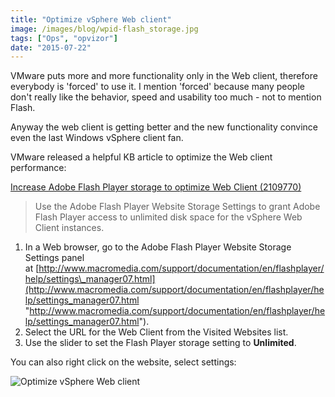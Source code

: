 ```yaml
---
title: "Optimize vSphere Web client"
image: /images/blog/wpid-flash_storage.jpg
tags: ["Ops", "opvizor"]
date: "2015-07-22"
---
```


VMware puts more and more functionality only in the Web client, therefore everybody is 'forced' to use it. I mention 'forced' because many people don't really like the behavior, speed and usability too much - not to mention Flash.

Anyway the web client is getting better and the new functionality convince even the last Windows vSphere client fan. 

VMware released a helpful KB article to optimize the Web client performance:

[Increase Adobe Flash Player storage to optimize Web Client (2109770)](http://kb.vmware.com/selfservice/microsites/search.do?language=en_US&cmd=displayKC&externalId=2109770#sf37023630 "Increase Adobe Flash Player storage to optimize vSphere Web Client (2109770)")

> Use the Adobe Flash Player Website Storage Settings to grant Adobe Flash Player access to unlimited disk space for the vSphere Web Client instances.

1. In a Web browser, go to the Adobe Flash Player Website Storage Settings panel at [http://www.macromedia.com/support/documentation/en/flashplayer/help/settings\_manager07.html](http://www.macromedia.com/support/documentation/en/flashplayer/help/settings_manager07.html "http://www.macromedia.com/support/documentation/en/flashplayer/help/settings_manager07.html").
2. Select the URL for the Web Client from the Visited Websites list.
3. Use the slider to set the Flash Player storage setting to **Unlimited**.

You can also right click on the website, select settings:

![Optimize vSphere Web client](/images/blog/wpid-flash_storage.jpg)
